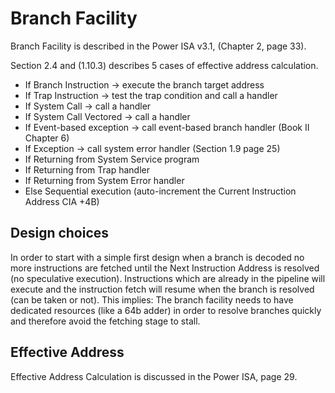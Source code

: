 # Branch Facility
Branch Facility is described in the Power ISA v3.1, (Chapter 2, page 33).

Section 2.4 and (1.10.3) describes 5 cases of effective address calculation.

- If Branch Instruction -> execute the branch target address
- If Trap Instruction -> test the trap condition and call a handler
- If System Call -> call a handler
- If System Call Vectored -> call a handler
- If Event-based exception -> call event-based branch handler (Book II Chapter 6)
- If Exception -> call system error handler (Section 1.9 page 25)
- If Returning from System Service program
- If Returning from Trap handler
- If Returning from System Error handler
- Else Sequential execution (auto-increment the Current Instruction Address CIA +4B)

## Design choices
In order to start with a simple first design when a branch is decoded no more
instructions are fetched until the Next Instruction Address is resolved (no
speculative execution). Instructions which are already in the pipeline will
execute and the instruction fetch will resume when the branch is resolved (can
be taken or not).
This implies: The branch facility needs to have dedicated resources (like a 64b
adder) in order to resolve branches quickly and therefore avoid the fetching
stage to stall.

## Effective Address
Effective Address Calculation is discussed in the Power ISA, page 29.


